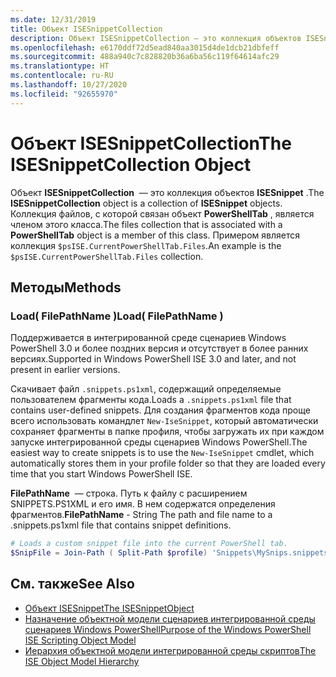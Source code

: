 ```yaml
---
ms.date: 12/31/2019
title: Объект ISESnippetCollection
description: Объект ISESnippetCollection — это коллекция объектов ISESnippet. Коллекция файлов, с которой связан объект PowerShellTab, является членом этого класса.
ms.openlocfilehash: e6170ddf72d5ead840aa3015d4de1dcb21dbfeff
ms.sourcegitcommit: 488a940c7c828820b36a6ba56c119f64614afc29
ms.translationtype: HT
ms.contentlocale: ru-RU
ms.lasthandoff: 10/27/2020
ms.locfileid: "92655970"
---
```

# <a name="the-isesnippetcollection-object"></a><span data-ttu-id="0e2ff-104">Объект ISESnippetCollection</span><span class="sxs-lookup"><span data-stu-id="0e2ff-104">The ISESnippetCollection Object</span></span>

<span data-ttu-id="0e2ff-105">Объект **ISESnippetCollection**  — это коллекция объектов **ISESnippet** .</span><span class="sxs-lookup"><span data-stu-id="0e2ff-105">The **ISESnippetCollection** object is a collection of **ISESnippet** objects.</span></span> <span data-ttu-id="0e2ff-106">Коллекция файлов, с которой связан объект **PowerShellTab** , является членом этого класса.</span><span class="sxs-lookup"><span data-stu-id="0e2ff-106">The files collection that is associated with a **PowerShellTab** object is a member of this class.</span></span> <span data-ttu-id="0e2ff-107">Примером является коллекция `$psISE.CurrentPowerShellTab.Files`.</span><span class="sxs-lookup"><span data-stu-id="0e2ff-107">An example is the `$psISE.CurrentPowerShellTab.Files` collection.</span></span>

## <a name="methods"></a><span data-ttu-id="0e2ff-108">Методы</span><span class="sxs-lookup"><span data-stu-id="0e2ff-108">Methods</span></span>

### <a name="load-filepathname-"></a><span data-ttu-id="0e2ff-109">Load\( FilePathName \)</span><span class="sxs-lookup"><span data-stu-id="0e2ff-109">Load\( FilePathName \)</span></span>

<span data-ttu-id="0e2ff-110">Поддерживается в интегрированной среде сценариев Windows PowerShell 3.0 и более поздних версия и отсутствует в более ранних версиях.</span><span class="sxs-lookup"><span data-stu-id="0e2ff-110">Supported in Windows PowerShell ISE 3.0 and later, and not present in earlier versions.</span></span>

<span data-ttu-id="0e2ff-111">Скачивает файл `.snippets.ps1xml`, содержащий определяемые пользователем фрагменты кода.</span><span class="sxs-lookup"><span data-stu-id="0e2ff-111">Loads a `.snippets.ps1xml` file that contains user-defined snippets.</span></span> <span data-ttu-id="0e2ff-112">Для создания фрагментов кода проще всего использовать командлет `New-IseSnippet`, который автоматически сохраняет фрагменты в папке профиля, чтобы загружать их при каждом запуске интегрированной среды сценариев Windows PowerShell.</span><span class="sxs-lookup"><span data-stu-id="0e2ff-112">The easiest way to create snippets is to use the `New-IseSnippet` cmdlet, which automatically stores them in your profile folder so that they are loaded every time that you start Windows PowerShell ISE.</span></span>

<span data-ttu-id="0e2ff-113">**FilePathName**  — строка. Путь к файлу с расширением SNIPPETS.PS1XML и его имя. В нем содержатся определения фрагментов.</span><span class="sxs-lookup"><span data-stu-id="0e2ff-113">**FilePathName** - String The path and file name to a .snippets.ps1xml file that contains snippet definitions.</span></span>

```powershell
# Loads a custom snippet file into the current PowerShell tab.
$SnipFile = Join-Path ( Split-Path $profile) 'Snippets\MySnips.snippets.ps1xml' $psISE.CurrentPowerShellTab.Snippets.Add($SnipPath)
```

## <a name="see-also"></a><span data-ttu-id="0e2ff-114">См. также</span><span class="sxs-lookup"><span data-stu-id="0e2ff-114">See Also</span></span>

- [<span data-ttu-id="0e2ff-115">Объект ISESnippet</span><span class="sxs-lookup"><span data-stu-id="0e2ff-115">The ISESnippetObject</span></span>](The-ISESnippetObject.md)
- [<span data-ttu-id="0e2ff-116">Назначение объектной модели сценариев интегрированной среды сценариев Windows PowerShell</span><span class="sxs-lookup"><span data-stu-id="0e2ff-116">Purpose of the Windows PowerShell ISE Scripting Object Model</span></span>](Purpose-of-the-Windows-PowerShell-ISE-Scripting-Object-Model.md)
- [<span data-ttu-id="0e2ff-117">Иерархия объектной модели интегрированной среды скриптов</span><span class="sxs-lookup"><span data-stu-id="0e2ff-117">The ISE Object Model Hierarchy</span></span>](The-ISE-Object-Model-Hierarchy.md)
